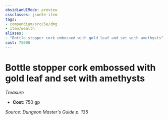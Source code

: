 ```yaml
---
obsidianUIMode: preview
cssclasses: json5e-item
tags:
- compendium/src/5e/dmg
- item/wealth
aliases: 
- "Bottle stopper cork embossed with gold leaf and set with amethysts"
cost: 75000
---
```

# Bottle stopper cork embossed with gold leaf and set with amethysts
*Treasure*  

- **Cost**: 750 gp

*Source: Dungeon Master's Guide p. 135*